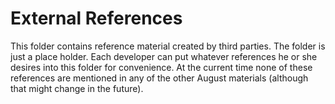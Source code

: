 
External References
===================

This folder contains reference material created by third parties. The folder is just a place
holder. Each developer can put whatever references he or she desires into this folder for
convenience. At the current time none of these references are mentioned in any of the other
August materials (although that might change in the future).

